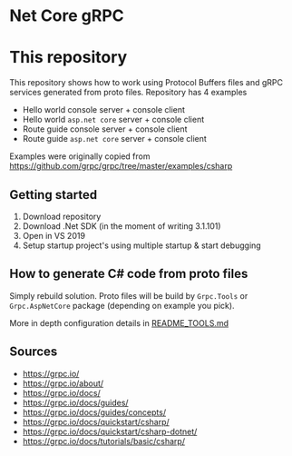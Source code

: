 # Net Core gRPC

# This repository

This repository shows how to work using Protocol Buffers files and gRPC services generated from proto files. Repository has 4 examples

- Hello world console server + console client
- Hello world `asp.net core` server + console client
- Route guide console server + console client
- Route guide `asp.net core` server + console client

Examples were originally copied from https://github.com/grpc/grpc/tree/master/examples/csharp

## Getting started

1. Download repository 
2. Download .Net SDK (in the moment of writing 3.1.101)
3. Open in VS 2019
4. Setup startup project's using multiple startup & start debugging

## How to generate C# code from proto files

Simply rebuild solution. Proto files will be build by `Grpc.Tools` or `Grpc.AspNetCore` package (depending on example you pick).

More in depth configuration details in [README_TOOLS.md](README_TOOLS.md)

## Sources

- https://grpc.io/
- https://grpc.io/about/
- https://grpc.io/docs/
- https://grpc.io/docs/guides/
- https://grpc.io/docs/guides/concepts/
- https://grpc.io/docs/quickstart/csharp/
- https://grpc.io/docs/quickstart/csharp-dotnet/
- https://grpc.io/docs/tutorials/basic/csharp/